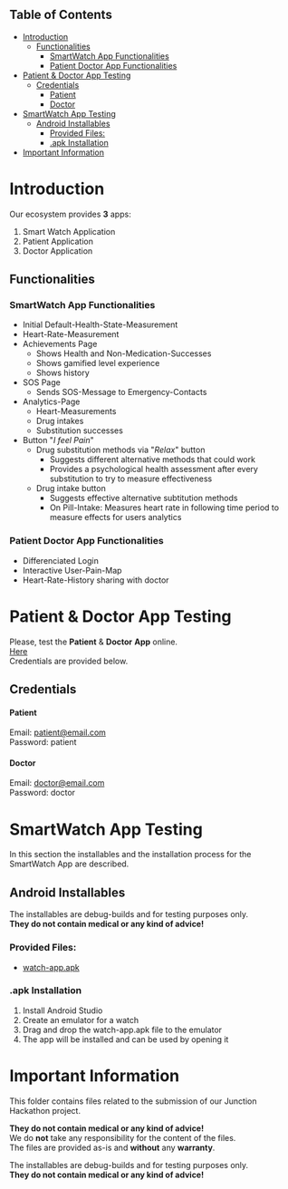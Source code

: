 ## Table of Contents
- [Introduction](#introduction)
  - [Functionalities](#functionalities)
    - [SmartWatch App Functionalities](#smartwatch-app-functionalities)
    - [Patient Doctor App Functionalities](#patient-doctor-app-functionalities)
- [Patient \& Doctor App Testing](#patient--doctor-app-testing)
  - [Credentials](#credentials)
      - [Patient](#patient)
      - [Doctor](#doctor)
- [SmartWatch App Testing](#smartwatch-app-testing)
  - [Android Installables](#android-installables)
    - [Provided Files:](#provided-files)
    - [.apk Installation](#apk-installation)
- [Important Information](#important-information)

# Introduction
Our ecosystem provides **3** apps:
1. Smart Watch Application
2. Patient Application
3. Doctor Application

## Functionalities
### SmartWatch App Functionalities
* Initial Default-Health-State-Measurement
* Heart-Rate-Measurement
* Achievements Page
  * Shows Health and Non-Medication-Successes
  * Shows gamified level experience
  * Shows history
* SOS Page
  * Sends SOS-Message to Emergency-Contacts
* Analytics-Page
  * Heart-Measurements
  * Drug intakes 
  * Substitution successes
* Button "*I feel Pain*"
  * Drug substitution methods via "*Relax*" button
    * Suggests different alternative methods that could work
    * Provides a psychological health assessment after every substitution to try to measure effectiveness
  * Drug intake button
    * Suggests effective alternative subtitution methods
    * On Pill-Intake: Measures heart rate in following time period to measure effects for users analytics

### Patient Doctor App Functionalities
* Differenciated Login
* Interactive User-Pain-Map
* Heart-Rate-History sharing with doctor


# Patient & Doctor App Testing
Please, test the **Patient** & **Doctor** **App** online.   
[Here](https://app.simonbrebeck.de/)  
Credentials are provided below.

## Credentials
#### Patient  
Email: patient@email.com   
Password: patient   
#### Doctor   
Email: doctor@email.com    
Password: doctor  

# SmartWatch App Testing
In this section the installables and the installation process for the SmartWatch App are described. 

## Android Installables
The installables are debug-builds and for testing purposes only.  
**They do not contain medical or any kind of advice!**

### Provided Files:
+ [watch-app.apk](./watch-app.apk)

### .apk Installation
1. Install Android Studio
2. Create an emulator for a watch 
3. Drag and drop the watch-app.apk file to the emulator
4. The app will be installed and can be used by opening it

# Important Information
This folder contains files related to the submission of our Junction Hackathon project.    

**They do not contain medical or any kind of advice!**  
We do **not** take any responsibility for the content of the files.  
The files are provided as-is and **without** any **warranty**.

The installables are debug-builds and for testing purposes only.  
**They do not contain medical or any kind of advice!**